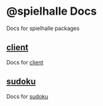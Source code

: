 # @spielhalle Docs
Docs for spielhalle packages

## [client](http://spielhalle.github.io/docs/client/)
Docs for [client](http://github.com/spielhalle/spielhalle/tree/master/packages/client/)

## [sudoku](http://spielhalle.github.io/docs/sudoku/)
Docs for [sudoku](http://github.com/spielhalle/spielhalle/tree/master/packages/sudoku/)

